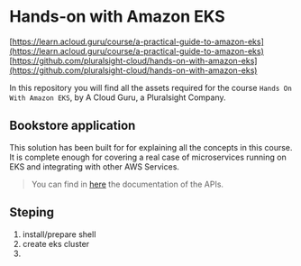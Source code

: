 # Hands-on with Amazon EKS

[https://learn.acloud.guru/course/a-practical-guide-to-amazon-eks](https://learn.acloud.guru/course/a-practical-guide-to-amazon-eks)
[https://github.com/pluralsight-cloud/hands-on-with-amazon-eks](https://github.com/pluralsight-cloud/hands-on-with-amazon-eks)

In this repository you will find all the assets required for the course `Hands On With Amazon EKS`, by A Cloud Guru, a Pluralsight Company.

## Bookstore application

This solution has been built for for explaining all the concepts in this course. It is complete enough for covering a real case of microservices running on EKS and integrating with other AWS Services.

> You can find in [here](_docs/api.md) the documentation of the APIs.

## Steping

1. install/prepare shell
2. create eks cluster
3. 